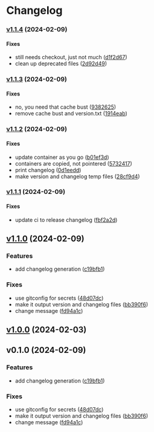 # Changelog

### [v1.1.4](https://github.com/SiasMey/notebox/compare/v1.1.3...v1.1.4) (2024-02-09)

#### Fixes

* still needs checkout, just not much
([d1f2d67](https://github.com/SiasMey/notebox/commit/d1f2d67ccc2814562d863c989a0b215a382b0208))
* clean up deprecated files
([2d92d49](https://github.com/SiasMey/notebox/commit/2d92d49e60cd5c5bb64f13b0277172937bbe9591))

### [v1.1.3](https://github.com/SiasMey/notebox/compare/v1.1.2...v1.1.3) (2024-02-09)

#### Fixes

* no, you need that cache bust
([9382625](https://github.com/SiasMey/notebox/commit/9382625b51b0b37746f5e51a1ad89bb4dc50bb2b))
* remove cache bust and version.txt
([1914eab](https://github.com/SiasMey/notebox/commit/1914eab8f683ab323169924432ea4a8a4cd3eecf))

### [v1.1.2](https://github.com/SiasMey/notebox/compare/v1.1.1...v1.1.2) (2024-02-09)

#### Fixes

* update container as you go
([b01ef3d](https://github.com/SiasMey/notebox/commit/b01ef3d42dfc88ee752d56452e6b7be2413b8735))
* containers are copied, not pointered
([5732417](https://github.com/SiasMey/notebox/commit/57324172e29cfdaebed3d74b29ad93e31e4da07a))
* print changelog
([0d1eedd](https://github.com/SiasMey/notebox/commit/0d1eeddff892274e8ee77ee2c4e8ee084a4249e1))
* make version and changelog temp files
([28cf9d4](https://github.com/SiasMey/notebox/commit/28cf9d4dc740a44cedfee4612b17f65922c331c4))

### [v1.1.1](https://github.com/SiasMey/notebox/compare/v1.1.0...v1.1.1) (2024-02-09)

#### Fixes

* update ci to release changelog
([fbf2a2d](https://github.com/SiasMey/notebox/commit/fbf2a2df021e859a5d2d1a3930c1da25f9b86328))

## [v1.1.0](https://github.com/SiasMey/notebox/compare/v1.0.0...v1.1.0) (2024-02-09)

### Features

* add changelog generation
([c19bfb1](https://github.com/SiasMey/notebox/commit/c19bfb146fe23efcb4871204cae317461eba93ab))

### Fixes

* use gitconfig for secrets
([48d07dc](https://github.com/SiasMey/notebox/commit/48d07dc58527f7efec6a77a0033876871879e793))
* make it output version and changelog files
([bb390f6](https://github.com/SiasMey/notebox/commit/bb390f6e4e9dde69c848e679347634796b30d48b))
* change message
([fd94a1c](https://github.com/SiasMey/notebox/commit/fd94a1c7c4fcd24b073624854d14e428a62f6ad7))

## [v1.0.0](https://github.com/SiasMey/notebox/compare/v0.1.0...v1.0.0) (2024-02-03)

## v0.1.0 (2024-02-09)

### Features

* add changelog generation
([c19bfb1](https://github.com/SiasMey/notebox/commit/c19bfb146fe23efcb4871204cae317461eba93ab))

### Fixes

* use gitconfig for secrets
([48d07dc](https://github.com/SiasMey/notebox/commit/48d07dc58527f7efec6a77a0033876871879e793))
* make it output version and changelog files
([bb390f6](https://github.com/SiasMey/notebox/commit/bb390f6e4e9dde69c848e679347634796b30d48b))
* change message
([fd94a1c](https://github.com/SiasMey/notebox/commit/fd94a1c7c4fcd24b073624854d14e428a62f6ad7))

